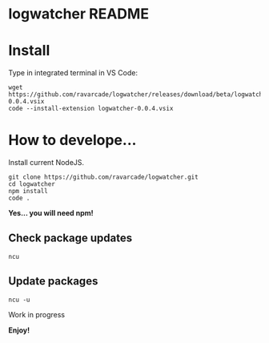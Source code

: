 # logwatcher README

# Install

Type in integrated terminal in VS Code:
```
wget https://github.com/ravarcade/logwatcher/releases/download/beta/logwatcher-0.0.4.vsix
code --install-extension logwatcher-0.0.4.vsix
```

# How to develope...

Install current NodeJS.
```
git clone https://github.com/ravarcade/logwatcher.git
cd logwatcher
npm install
code .
```
**Yes... you will need npm!**

## Check package updates
```
ncu
```

## Update packages
```
ncu -u
```

Work in progress

**Enjoy!**
